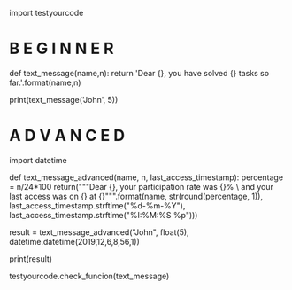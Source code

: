 import testyourcode

# B E G I N N E R

def text_message(name,n):
  return 'Dear {}, you have solved {} tasks so far.'.format(name,n)

print(text_message('John', 5))

# A D V A N C E D

import datetime

def text_message_advanced(name, n, last_access_timestamp):
  percentage = n/24*100
  return("""Dear {}, your participation rate was {}% \ and your last access was on {} at {}""".format(name, str(round(percentage, 1)), 
  last_access_timestamp.strftime("%d-%m-%Y"), 
  last_access_timestamp.strftime("%I:%M:%S %p")))

result = text_message_advanced("John", float(5), datetime.datetime(2019,12,6,8,56,1))

print(result)

testyourcode.check_funcion(text_message)